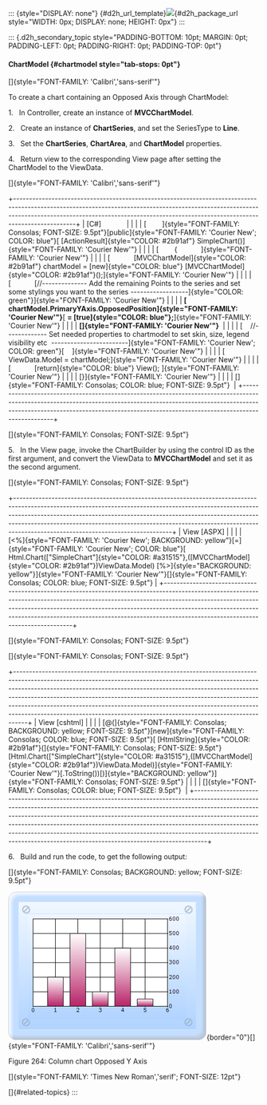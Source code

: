 ::: {style="DISPLAY: none"}
[](ms-xhelp:///?Id=d2h_url_template){#d2h_url_template}![](!package_url!){#d2h_package_url style="WIDTH: 0px; DISPLAY: none; HEIGHT: 0px"}
:::

::: {.d2h_secondary_topic style="PADDING-BOTTOM: 10pt; MARGIN: 0pt; PADDING-LEFT: 0pt; PADDING-RIGHT: 0pt; PADDING-TOP: 0pt"}
#### ChartModel {#chartmodel style="tab-stops: 0pt"}

[]{style="FONT-FAMILY: 'Calibri','sans-serif'"} 

To create a chart containing an Opposed Axis through ChartModel:

1.   In Controller, create an instance of **MVCChartModel**.

2.   Create an instance of **ChartSeries**, and set the SeriesType to **Line**.

3.   Set the **ChartSeries**, **ChartArea**, and **ChartModel** properties.

4.   Return view to the corresponding View page after setting the ChartModel to the ViewData.

[]{style="FONT-FAMILY: 'Calibri','sans-serif'"} 

+-------------------------------------------------------------------------------------------------------------------------------------------------------------------------------------------------------------------------------------------------------------+
| \[C#\]                                                                                                                                                                                                                                                      |
|                                                                                                                                                                                                                                                             |
| [        ]{style="FONT-FAMILY: Consolas; FONT-SIZE: 9.5pt"}[public]{style="FONT-FAMILY: 'Courier New'; COLOR: blue"}[ [ActionResult]{style="COLOR: #2b91af"} SimpleChart()]{style="FONT-FAMILY: 'Courier New'"}                                             |
|                                                                                                                                                                                                                                                             |
| [        {            ]{style="FONT-FAMILY: 'Courier New'"}                                                                                                                                                                                                 |
|                                                                                                                                                                                                                                                             |
| [            [MVCChartModel]{style="COLOR: #2b91af"} chartModel = [new]{style="COLOR: blue"} [MVCChartModel]{style="COLOR: #2b91af"}();]{style="FONT-FAMILY: 'Courier New'"}                                                                                |
|                                                                                                                                                                                                                                                             |
| [            [//\-\-\-\-\-\-\-\-\-\-\-\-\-- Add the remaining Points to the series and set some stylings you want to the series \-\-\-\-\-\-\-\-\-\-\-\-\-\-\-\-\--]{style="COLOR: green"}]{style="FONT-FAMILY: 'Courier New'"}                             |
|                                                                                                                                                                                                                                                             |
| **[                  chartModel.PrimaryYAxis.OpposedPosition]{style="FONT-FAMILY: 'Courier New'"}**[ **= [true]{style="COLOR: blue"};**]{style="FONT-FAMILY: 'Courier New'"}                                                                                |
|                                                                                                                                                                                                                                                             |
| **[]{style="FONT-FAMILY: 'Courier New'"}**                                                                                                                                                                                                                  |
|                                                                                                                                                                                                                                                             |
| [    //\-\-\-\-\-\-\-\-\-\-\-\-- Set needed properties to chartmodel to set skin, size, legend visibility etc  \-\-\-\-\-\-\-\-\-\-\-\-\-\-\-\-\-\-\-\-\-\-\--]{style="FONT-FAMILY: 'Courier New'; COLOR: green"}[    ]{style="FONT-FAMILY: 'Courier New'"} |
|                                                                                                                                                                                                                                                             |
| [            ViewData.Model = chartModel;]{style="FONT-FAMILY: 'Courier New'"}                                                                                                                                                                              |
|                                                                                                                                                                                                                                                             |
| [            [return]{style="COLOR: blue"} View(); ]{style="FONT-FAMILY: 'Courier New'"}                                                                                                                                                                    |
|                                                                                                                                                                                                                                                             |
| [}]{style="FONT-FAMILY: 'Courier New'"}                                                                                                                                                                                                                     |
|                                                                                                                                                                                                                                                             |
| []{style="FONT-FAMILY: Consolas; COLOR: blue; FONT-SIZE: 9.5pt"}                                                                                                                                                                                            |
+-------------------------------------------------------------------------------------------------------------------------------------------------------------------------------------------------------------------------------------------------------------+

[]{style="FONT-FAMILY: Consolas; FONT-SIZE: 9.5pt"} 

5.   In the View page, invoke the ChartBuilder by using the control ID as the first argument, and convert the ViewData to **MVCChartModel** and set it as the second argument.

[]{style="FONT-FAMILY: Consolas; FONT-SIZE: 9.5pt"} 

+-------------------------------------------------------------------------------------------------------------------------------------------------------------------------------------------------------------------------------------------------------------------------------------------------------------------------------------------------------------------------+
| View \[ASPX\]                                                                                                                                                                                                                                                                                                                                                           |
|                                                                                                                                                                                                                                                                                                                                                                         |
| [\<%]{style="FONT-FAMILY: 'Courier New'; BACKGROUND: yellow"}[=]{style="FONT-FAMILY: 'Courier New'; COLOR: blue"}[ Html.Chart([\"SimpleChart\"]{style="COLOR: #a31515"},([MVCChartModel]{style="COLOR: #2b91af"})ViewData.Model) [%\>]{style="BACKGROUND: yellow"}]{style="FONT-FAMILY: 'Courier New'"}[]{style="FONT-FAMILY: Consolas; COLOR: blue; FONT-SIZE: 9.5pt"} |
+-------------------------------------------------------------------------------------------------------------------------------------------------------------------------------------------------------------------------------------------------------------------------------------------------------------------------------------------------------------------------+

[]{style="FONT-FAMILY: Consolas; FONT-SIZE: 9.5pt"} 

[]{style="FONT-FAMILY: Consolas; FONT-SIZE: 9.5pt"} 

+----------------------------------------------------------------------------------------------------------------------------------------------------------------------------------------------------------------------------------------------------------------------------------------------------------------------------------------------------------------------------------------------------------------------------------------------------------------------------------------+
| View \[cshtml\]                                                                                                                                                                                                                                                                                                                                                                                                                                                                        |
|                                                                                                                                                                                                                                                                                                                                                                                                                                                                                        |
| [@(]{style="FONT-FAMILY: Consolas; BACKGROUND: yellow; FONT-SIZE: 9.5pt"}[new]{style="FONT-FAMILY: Consolas; COLOR: blue; FONT-SIZE: 9.5pt"}[ [HtmlString]{style="COLOR: #2b91af"}(]{style="FONT-FAMILY: Consolas; FONT-SIZE: 9.5pt"}[Html.Chart([\"SimpleChart\"]{style="COLOR: #a31515"},([MVCChartModel]{style="COLOR: #2b91af"})ViewData.Model)]{style="FONT-FAMILY: 'Courier New'"}[.ToString())[)]{style="BACKGROUND: yellow"}]{style="FONT-FAMILY: Consolas; FONT-SIZE: 9.5pt"} |
|                                                                                                                                                                                                                                                                                                                                                                                                                                                                                        |
| []{style="FONT-FAMILY: Consolas; COLOR: blue; FONT-SIZE: 9.5pt"}                                                                                                                                                                                                                                                                                                                                                                                                                       |
+----------------------------------------------------------------------------------------------------------------------------------------------------------------------------------------------------------------------------------------------------------------------------------------------------------------------------------------------------------------------------------------------------------------------------------------------------------------------------------------+

6.   Build and run the code, to get the following output:

[]{style="FONT-FAMILY: Consolas; BACKGROUND: yellow; FONT-SIZE: 9.5pt"} 

![](ImagesExt/image69_183.png){border="0"}[]{style="FONT-FAMILY: 'Calibri','sans-serif'"}

Figure 264: Column chart Opposed Y Axis

[]{style="FONT-FAMILY: 'Times New Roman','serif'; FONT-SIZE: 12pt"} 

[]{#related-topics}
:::

